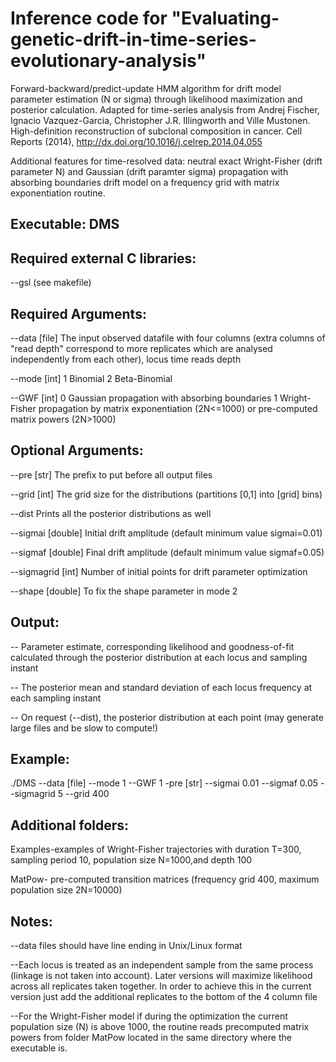 Inference code for "Evaluating-genetic-drift-in-time-series-evolutionary-analysis"
=================================================================================

Forward-backward/predict-update HMM algorithm for drift model parameter estimation (N or sigma) through likelihood maximization and posterior calculation. Adapted for time-series analysis from Andrej Fischer, Ignacio Vazquez-Garcia, Christopher J.R. Illingworth and Ville Mustonen. High-definition reconstruction of subclonal composition in cancer. Cell Reports (2014), http://dx.doi.org/10.1016/j.celrep.2014.04.055

Additional features for time-resolved data: neutral exact Wright-Fisher (drift parameter N) and Gaussian (drift paramter sigma) propagation with absorbing boundaries drift model on a frequency grid with matrix exponentiation routine.

Executable: DMS
-----------

Required external C libraries:
------------------------------

--gsl (see makefile) 

Required Arguments:
--------------------

  --data    [file]   The input observed datafile with four columns (extra columns of "read depth" correspond to more replicates which                     are analysed independently from each other), locus time reads depth

  --mode    [int]    1 Binomial 2 Beta-Binomial

  --GWF     [int]    0 Gaussian propagation with absorbing boundaries 1 Wright-Fisher propagation by matrix exponentiation (2N<=1000)                     or pre-computed matrix powers (2N>1000)
  		
Optional Arguments:
-------------------

  --pre        [str]     The prefix to put before all output files
  
  --grid       [int]     The grid size for the distributions (partitions [0,1] into [grid] bins)
  
  --dist                 Prints all the posterior distributions as well
  
  --sigmai     [double]  Initial drift amplitude (default minimum value sigmai=0.01)
  
  --sigmaf     [double]  Final drift amplitude (default minimum value sigmaf=0.05)
  
  --sigmagrid  [int]     Number of initial points for drift parameter optimization
  
  --shape      [double]  To fix the shape parameter in mode 2

Output:
-------

  -- Parameter estimate, corresponding likelihood and goodness-of-fit calculated through the posterior distribution at each locus and sampling instant
  
  -- The posterior mean and standard deviation of each locus frequency at each sampling instant
  
  -- On request (--dist), the posterior distribution at each point (may generate large files and be slow to compute!)
  


Example:
--------

./DMS --data [file] --mode 1 --GWF 1 -pre [str] --sigmai 0.01 --sigmaf 0.05 --sigmagrid 5 --grid 400 

Additional folders:
-------------------

Examples-examples of Wright-Fisher trajectories with duration T=300, sampling period 10, population size N=1000,and depth 100

MatPow- pre-computed transition matrices (frequency grid 400, maximum population size 2N=10000)


Notes:
------

--data files should have line ending in Unix/Linux format

--Each locus is treated as an independent sample from the same process (linkage is not taken into account). Later versions will maximize likelihood across all replicates taken together. In order to achieve this in the current version just add the additional replicates to the bottom of the 4 column file 

--For the Wright-Fisher model if during the optimization the current population size (N) is above 1000, the routine reads precomputed matrix powers from folder MatPow located in the same directory where the executable is.
